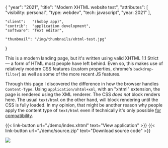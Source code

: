 {
	"year": "2021",
	"title": "Modern XHTML website test",
	"attributes": [
		"visibility: personal",
		"type: webdev",
		"tech: javascript",
		"year: 2021"
	],
	
	"client":   "(hobby app)",
	"contrib":  "application development",
	"software": "Text editor",
	
	"thumbnail": "/img/thumbnails/xhtml-test.jpg"
}

This is a modern landing page, but it's written using valid XHTML 1.1 Strict &mdash; a form of HTML most people have left behind. Even so, this makes use of relatively modern CSS features (custom properties, chrome's `backdrop-filter`) as well as some of the more recent JS features.

Through this page I discovered the difference in how the browser handles `Content-Type`. Using `application/xhtml+xml`, with an "xhtml" extension, the page is rendered using the XML renderer. The CSS *does not* block
renders here. The usual `text/html` on the other hand, will block rendering until the CSS is fully loaded. In my opinion, that might be another reason why people apply the content type of `text/html` even if technically it's only possible [for compatibility](https://www.w3.org/2003/01/xhtml-mimetype/).

{{< link-button url="./demo/index.xhtml" text="View application" >}}
{{< link-button url="./demo/source.zip" text="Download source code" >}}

![](/img/thumbnails/xhtml-test.jpg)
